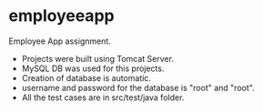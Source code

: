 # employeeapp
Employee App assignment.

- Projects were built using Tomcat Server.
- MySQL DB was used for this projects.
- Creation of database is automatic.
- username and password for the database is "root" and "root".
- All the test cases are in src/test/java folder.

